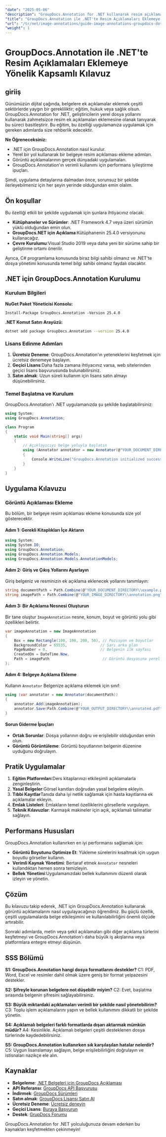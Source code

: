 ```yaml
---
"date": "2025-05-06"
"description": "GroupDocs.Annotation for .NET kullanarak resim açıklamalarının nasıl ekleneceğini öğrenin. Eğitim, hukuk ve sağlık sektörlerindeki belgeleri geliştirin."
"title": "GroupDocs.Annotation ile .NET'te Resim Açıklamaları Eklemeye Yönelik Kapsamlı Kılavuz"
"url": "/tr/net/image-annotations/guide-image-annotations-groupdocs-dotnet/"
"weight": 1
---
```


# GroupDocs.Annotation ile .NET'te Resim Açıklamaları Eklemeye Yönelik Kapsamlı Kılavuz

## giriiş

Günümüzün dijital çağında, belgelere ek açıklamalar eklemek çeşitli sektörlerde yaygın bir gerekliliktir; eğitim, hukuk veya sağlık olsun. GroupDocs.Annotation for .NET, geliştiricilerin yerel dosya yollarını kullanarak zahmetsizce resim ek açıklamaları eklemesine olanak tanıyarak bu süreci basitleştirir. Bu eğitim, bu özelliği uygulamanıza uygulamak için gereken adımlarda size rehberlik edecektir.

**Ne Öğreneceksiniz:**
- .NET için GroupDocs.Annotation nasıl kurulur.
- Yerel bir yol kullanarak bir belgeye resim açıklaması ekleme adımları.
- Görüntü açıklamalarının gerçek dünyadaki uygulamaları.
- GroupDocs.Annotation'ın verimli kullanımı için performans iyileştirme ipuçları.

Şimdi, uygulama detaylarına dalmadan önce, sorunsuz bir şekilde ilerleyebilmeniz için her şeyin yerinde olduğundan emin olalım.

## Ön koşullar

Bu özelliği etkili bir şekilde uygulamak için şunlara ihtiyacınız olacak:
- **Kütüphaneler ve Sürümler**: .NET Framework 4.7 veya üzeri sürümün yüklü olduğundan emin olun.
- **GroupDocs.NET için Açıklama**:Kütüphanenin 25.4.0 versiyonunu kullanacağız.
- **Çevre Kurulumu**:Visual Studio 2019 veya daha yeni bir sürüme sahip bir geliştirme ortamı önerilir.

Ayrıca, C# programlama konusunda biraz bilgi sahibi olmanız ve .NET'te dosya yönetimi konusunda temel bilgi sahibi olmanız faydalı olacaktır.

## .NET için GroupDocs.Annotation Kurulumu

### Kurulum Bilgileri

**NuGet Paket Yöneticisi Konsolu:**
```shell
Install-Package GroupDocs.Annotation -Version 25.4.0
```

**.NET Komut Satırı Arayüzü:**
```bash
dotnet add package GroupDocs.Annotation --version 25.4.0
```

### Lisans Edinme Adımları

1. **Ücretsiz Deneme**: GroupDocs.Annotation'ın yeteneklerini keşfetmek için ücretsiz denemeye başlayın.
2. **Geçici Lisans**:Daha fazla zamana ihtiyacınız varsa, web sitelerinden geçici lisans başvurusunda bulunabilirsiniz.
3. **Satın almak**: Uzun süreli kullanım için lisans satın almayı düşünebilirsiniz.

### Temel Başlatma ve Kurulum

GroupDocs.Annotation'ı .NET uygulamanızda şu şekilde başlatabilirsiniz:

```csharp
using System;
using GroupDocs.Annotation;

class Program
{
    static void Main(string[] args)
    {
        // Açıklayıcıyı belge yoluyla başlatın
        using (Annotator annotator = new Annotator(@"YOUR_DOCUMENT_DIRECTORY\\example.pdf"))
        {
            Console.WriteLine("GroupDocs.Annotation initialized successfully.");
        }
    }
}
```

## Uygulama Kılavuzu

### Görüntü Açıklaması Ekleme

Bu bölüm, bir belgeye resim açıklaması ekleme konusunda size yol gösterecektir.

#### Adım 1: Gerekli Kitaplıkları İçe Aktarın

```csharp
using System;
using System.IO;
using GroupDocs.Annotation;
using GroupDocs.Annotation.Models;
using GroupDocs.Annotation.Models.AnnotationModels;
```

#### Adım 2: Giriş ve Çıkış Yollarını Ayarlayın

Giriş belgeniz ve resminizin ek açıklama eklenecek yollarını tanımlayın:

```csharp
string documentPath = Path.Combine(@"YOUR_DOCUMENT_DIRECTORY\\example.pdf");
string imagePath = Path.Combine(@"YOUR_IMAGE_DIRECTORY\\annotation.png");
```

#### Adım 3: Bir Açıklama Nesnesi Oluşturun

Bir tane oluştur `ImageAnnotation` nesne, konum, boyut ve görüntü yolu gibi özellikleri belirtir.

```csharp
var imageAnnotation = new ImageAnnotation
{
    Box = new Rectangle(100, 100, 200, 50), // Pozisyon ve boyutlar
    BackgroundColor = 65535,               // Sarı arka plan
    PageNumber = 0,                        // Belgenin ilk sayfası
    CreatedOn = DateTime.Now,
    Path = imagePath                        // Görüntü dosyasına yerel yol
};
```

#### Adım 4: Belgeye Açıklama Ekleme

Kullanın `Annotator` Belgenize açıklama eklemek için sınıf:

```csharp
using (var annotator = new Annotator(documentPath))
{
    annotator.Add(imageAnnotation);
    annotator.Save(Path.Combine(@"YOUR_OUTPUT_DIRECTORY\\annotated.pdf"));
}
```

#### Sorun Giderme İpuçları
- **Ortak Sorunlar**: Dosya yollarının doğru ve erişilebilir olduğundan emin olun.
- **Görüntü Görüntüleme**: Görüntü boyutlarının belgenin düzenine uyduğunu doğrulayın.

## Pratik Uygulamalar

1. **Eğitim Platformları**:Ders kitaplarınızı etkileşimli açıklamalarla zenginleştirin.
2. **Yasal Belgeler**:Görsel kanıtları doğrudan yasal belgelere ekleyin.
3. **Tıbbi Kayıtlar**Tanıda daha iyi netlik sağlamak için hasta kayıtlarına ek açıklamalar ekleyin.
4. **Emlak Listeleri**: Emlakların temel özelliklerini görsellerle vurgulayın.
5. **Teknik Kılavuzlar**: Karmaşık makineler için açık, açıklamalı talimatlar sağlayın.

## Performans Hususları

GroupDocs.Annotation kullanırken en iyi performansı sağlamak için:
- **Görüntü Boyutunu Optimize Et**: Yükleme sürelerini kısaltmak için uygun boyutlu görseller kullanın.
- **Verimli Kaynak Yönetimi**: Bertaraf etmek `Annotator` nesneleri kullandıktan hemen sonra temizleyin.
- **Bellek Yönetimi**:Uygulamanızdaki bellek kullanımını düzenli olarak izleyin ve yönetin.

## Çözüm

Bu kılavuzu takip ederek, .NET için GroupDocs.Annotation kullanarak görüntü açıklamalarını nasıl uygulayacağınızı öğrendiniz. Bu güçlü özellik, çeşitli uygulamalarda belge etkileşimini ve kullanılabilirliğini önemli ölçüde artırabilir. 

Sonraki adımlarda, metin veya şekil açıklamaları gibi diğer açıklama türlerini keşfetmeyi ve GroupDocs.Annotation'ı daha büyük iş akışlarına veya platformlara entegre etmeyi düşünün.

## SSS Bölümü

**S1: GroupDocs.Annotation hangi dosya formatlarını destekler?**
C1: PDF, Word, Excel ve resimler dahil olmak üzere geniş bir format yelpazesini destekler.

**S2: Şifreyle korunan belgelere not düşebilir miyim?**
C2: Evet, başlatma sırasında belgenin şifresini sağlayabilirsiniz.

**S3: Büyük miktardaki açıklamaları verimli bir şekilde nasıl yönetebilirim?**
C3: Toplu işlem açıklamalarını yapın ve bellek kullanımını dikkatli bir şekilde yönetin.

**S4: Açıklamalı belgeleri farklı formatlarda dışarı aktarmak mümkün müdür?**
A4: Kesinlikle. Açıklamalı belgeleri çeşitli desteklenen dosya türlerinde kaydedebilirsiniz.

**S5: GroupDocs.Annotation kullanırken sık karşılaşılan hatalar nelerdir?**
C5: Uygun lisanslamayı sağlayın, belge erişilebilirliğini doğrulayın ve istisnaları nazikçe ele alın.

## Kaynaklar

- **Belgeleme**: [.NET Belgeleri için GroupDocs Açıklaması](https://docs.groupdocs.com/annotation/net/)
- **API Referansı**: [GroupDocs API Başvurusu](https://reference.groupdocs.com/annotation/net/)
- **İndirmek**: [GroupDocs Sürümleri](https://releases.groupdocs.com/annotation/net/)
- **Satın almak**: [GroupDocs Lisansı Satın Al](https://purchase.groupdocs.com/buy)
- **Ücretsiz Deneme**: [Ücretsiz deneyin](https://releases.groupdocs.com/annotation/net/)
- **Geçici Lisans**: [Buraya Başvurun](https://purchase.groupdocs.com/temporary-license/)
- **Destek**: [GrupDocs Forumu](https://forum.groupdocs.com/c/annotation/) 

GroupDocs.Annotation for .NET yolculuğunuza devam ederken bu kaynakları keşfetmekten çekinmeyin!